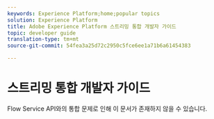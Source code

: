 ```yaml
---
keywords: Experience Platform;home;popular topics
solution: Experience Platform
title: Adobe Experience Platform 스트리밍 통합 개발자 가이드
topic: developer guide
translation-type: tm+mt
source-git-commit: 54fea3a25d72c2950c5fce6ee1a71b6a61454383

---
```



# 스트리밍 통합 개발자 가이드

Flow Service API와의 통합 문제로 인해 이 문서가 존재하지 않을 수 있습니다.